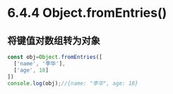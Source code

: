 # 6.4.4 Object.fromEntries()

## 将键值对数组转为对象
```js
const obj=Object.fromEntries([
  ['name', '李华'],
  ['age', 18]
])
console.log(obj);//{name: "李华", age: 18}
```